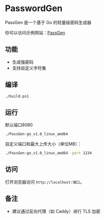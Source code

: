 # PasswordGen
PassGen 是一个基于 Go 的轻量级密码生成器

你可以访问示例网站：[PassGen](https://passgen.parrotstudio.xyz/)

## 功能

- 生成强密码
- 支持自定义字符集

## 编译

```bash
./build.ps1
````

## 运行

默认端口8080

```bash
./PassGen-go_v1.0_linux_amd64
```

自定义端口和最大上传大小（单位MB）：

```bash
./PassGen-go_v1.0_linux_amd64 -port 1234
```

## 访问

打开浏览器访问 `http://localhost:端口`。

## 备注

* 建议通过反向代理（如 Caddy）进行 TLS 加密
